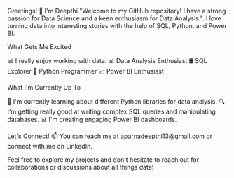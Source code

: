 Greetings! 👋 I'm Deepthi
"Welcome to my GitHub repository! I have a strong passion for Data Science and a keen enthusiasm for Data Analysis.". I love turning data into interesting stories with the help of SQL, Python, and Power BI.

What Gets Me Excited

📊 I really enjoy working with data.
📊 Data Analysis Enthusiast 🛢️ SQL Explorer 🐍 Python Programmer 📈 Power BI Enthusiast

What I'm Currently Up To

🌱 I'm currently learning about different Python libraries for data analysis.
🔍 I'm getting really good at writing complex SQL queries and manipulating databases.
📊 I'm creating engaging Power BI dashboards.

Let's Connect!
📫 You can reach me at aparnadeepthi13@gmail.com or connect with me on LinkedIn.

Feel free to explore my projects and don't hesitate to reach out for collaborations or discussions about all things data!
